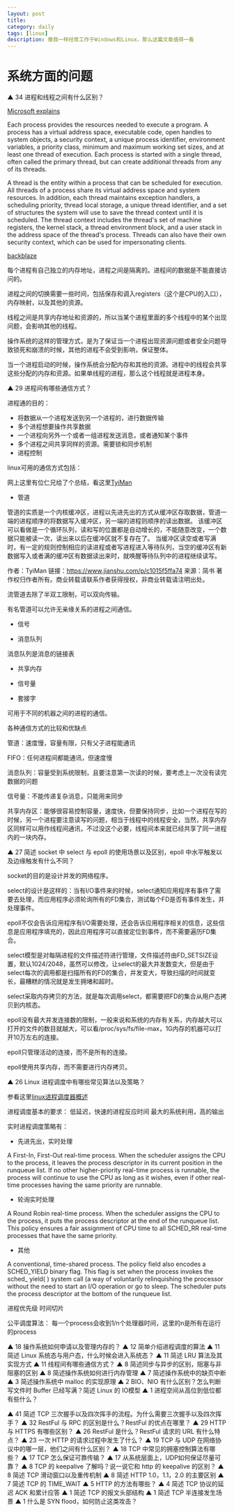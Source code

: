 ```yaml
---
layout: post
title: 
category: daily
tags: [linux]
description: 像我一样经常工作于Windows和Linux，那么这篇文章值得一看
---
```


# 系统方面的问题

▲ 34 进程和线程之间有什么区别？

<a href="https://docs.microsoft.com/en-gb/windows/win32/procthread/about-processes-and-threads?redirectedfrom=MSDN">Microsoft explains</a>

Each process provides the resources needed to execute a program. A process has a virtual address space, executable code, open handles to system objects, a security context, a unique process identifier, environment variables, a priority class, minimum and maximum working set sizes, and at least one thread of execution. Each process is started with a single thread, often called the primary thread, but can create additional threads from any of its threads.

A thread is the entity within a process that can be scheduled for execution. All threads of a process share its virtual address space and system resources. In addition, each thread maintains exception handlers, a scheduling priority, thread local storage, a unique thread identifier, and a set of structures the system will use to save the thread context until it is scheduled. The thread context includes the thread's set of machine registers, the kernel stack, a thread environment block, and a user stack in the address space of the thread's process. Threads can also have their own security context, which can be used for impersonating clients.

<a href="https://www.backblaze.com/blog/whats-the-diff-programs-processes-and-threads/">backblaze</a>

每个进程有自己独立的内存地址，进程之间是隔离的。进程间的数据是不能直接访问的。

进程之间的切换需要一些时间，包括保存和调入registers（这个是CPU的入口），内存映射，以及其他的资源。

线程之间是共享内存地址和资源的，所以当某个进程里面的多个线程中的某个出现问题，会影响其他的线程。


操作系统的这样的管理方式，是为了保证当一个进程出现资源问题或者安全问题导致锁死和崩溃的时候，其他的进程不会受到影响，保证整体。


当一个进程启动的时候，操作系统会分配内存和其他的资源。进程中的线程会共享这些分配的内存和资源。如果单线程的进程，那么这个线程就是进程本身。




▲ 29 进程间有哪些通信方式？

进程通的目的：
- 将数据从一个进程发送到另一个进程的，进行数据传输
- 多个进程想要操作共享数据
- 一个进程向另外一个或者一组进程发送消息，或者通知某个事件
- 多个进程之间共享同样的资源。需要锁和同步机制
- 进程控制

linux可用的通信方式包括：

网上这里有位仁兄给了个总结，看这里<a href="https://www.jianshu.com/p/c1015f5ffa74">TyiMan</a>

- 管道

管道的实质是一个内核缓冲区，进程以先进先出的方式从缓冲区存取数据，管道一端的进程顺序的将数据写入缓冲区，另一端的进程则顺序的读出数据。
该缓冲区可以看做是一个循环队列，读和写的位置都是自动增长的，不能随意改变，一个数据只能被读一次，读出来以后在缓冲区就不复存在了。
当缓冲区读空或者写满时，有一定的规则控制相应的读进程或者写进程进入等待队列，当空的缓冲区有新数据写入或者满的缓冲区有数据读出来时，就唤醒等待队列中的进程继续读写。

作者：TyiMan
链接：https://www.jianshu.com/p/c1015f5ffa74
来源：简书
著作权归作者所有。商业转载请联系作者获得授权，非商业转载请注明出处。




流管道去除了半双工限制，可以双向传输。

有名管道可以允许无亲缘关系的进程之间通信。


- 信号


- 消息队列

消息队列是消息的链接表

- 共享内存


- 信号量


- 套接字

可用于不同的机器之间的进程的通信。

各种通信方式的比较和优缺点

管道：速度慢，容量有限，只有父子进程能通讯

FIFO：任何进程间都能通讯，但速度慢

消息队列：容量受到系统限制，且要注意第一次读的时候，要考虑上一次没有读完数据的问题

信号量：不能传递复杂消息，只能用来同步

共享内存区：能够很容易控制容量，速度快，但要保持同步，比如一个进程在写的时候，另一个进程要注意读写的问题，相当于线程中的线程安全，当然，共享内存区同样可以用作线程间通讯，不过没这个必要，线程间本来就已经共享了同一进程内的一块内存。


▲ 27 简述 socket 中 select 与 epoll 的使用场景以及区别，epoll 中水平触发以及边缘触发有什么不同？

socket的目的是设计并发的网络程序。

select的设计是这样的：当有I/O事件来的时候，select通知应用程序有事件了需要去处理，而应用程序必须轮询所有的FD集合，测试每个FD是否有事件发生，并处理事件。

epoll不仅会告诉应用程序有I/O需要处理，还会告诉应用程序相关的信息，这些信息是应用程序填充的，因此应用程序可以直接定位到事件，而不需要遍历FD集合。

select模型是对每隔进程的文件描述符进行管理，文件描述符由FD_SETSIZE设置，默认1024/2048，虽然可以修改，让select的最大并发数变大，但是由于select每次的调用都是扫描所有的FD的集合，并发变大，导致扫描的时间就变长，最糟糕的情况就是发生拥堵和超时。

select采取内存拷贝的方法，就是每次调用select，都需要把FD的集合从用户态拷贝到内核态。


epoll没有最大并发连接数的限制，一般来说和系统的内存有关系，内存越大可以打开的文件的数目就越大，可以看/proc/sys/fs/file-max，1G内存的机器可以打开10万左右的连接。

epoll只管理活动的连接，而不是所有的连接。

epoll使用共享内存，而不需要进行内存拷贝。



▲ 26 Linux 进程调度中有哪些常见算法以及策略？

参看这里<a href="https://blog.csdn.net/gatieme/article/details/51699889">linux进程调度器概述</a>

进程调度基本的要求：
低延迟，快速的进程反应时间
最大的系统利用，高的输出

实时进程调度策略有：
- 先进先出，实时处理

A First-In, First-Out real-time process. When the scheduler assigns the CPU to the process, it leaves the process descriptor in its current position in the runqueue list. If no other higher-priority real-time process is runnable, the process will continue to use the CPU as long as it wishes, even if other real-time processes having the same priority are runnable.

- 轮询实时处理

A Round Robin real-time process. When the scheduler assigns the CPU to the process, it puts the process descriptor at the end of the runqueue list. This policy ensures a fair assignment of CPU time to all SCHED_RR real-time processes that have the same priority.

- 其他

A conventional, time-shared process.
The policy field also encodes a SCHED_YIELD binary flag. This flag is set when the process invokes the sched_ yield( ) system call (a way of voluntarily relinquishing the processor without the need to start an I/O operation or go to sleep. The scheduler puts the process descriptor at the bottom of the runqueue list.



进程优先级
时间切片

公平调度算法： 每一个process会收到1/n个处理器时间，这里的n是所有在运行的process


▲ 18 操作系统如何申请以及管理内存的？
▲ 12 简单介绍进程调度的算法
▲ 11 简述 Linux 系统态与用户态，什么时候会进入系统态？
▲ 11 简述 LRU 算法及其实现方式
▲ 11 线程间有哪些通信方式？
▲ 8 简述同步与异步的区别，阻塞与非阻塞的区别
▲ 8 简述操作系统如何进行内存管理
▲ 7 简述操作系统中的缺页中断
▲ 3 简述操作系统中 malloc 的实现原理
▲ 2 BIO、NIO 有什么区别？怎么判断写文件时 Buffer 已经写满？简述 Linux 的 IO模型
▲ 1 进程空间从高位到低位都有些什么？






▲ 41 简述 TCP 三次握手以及四次挥手的流程。为什么需要三次握手以及四次挥手？
▲ 32 RestFul 与 RPC 的区别是什么？RestFul 的优点在哪里？
▲ 29 HTTP 与 HTTPS 有哪些区别？
▲ 26 RestFul 是什么？RestFul 请求的 URL 有什么特点？
▲ 23 一次 HTTP 的请求过程中发生了什么？
▲ 19 TCP 与 UDP 在网络协议中的哪一层，他们之间有什么区别？
▲ 18 TCP 中常见的拥塞控制算法有哪些？
▲ 17 TCP 怎么保证可靠传输？
▲ 17 从系统层面上，UDP如何保证尽量可靠？
▲ 8 TCP 的 keepalive 了解吗？说一说它和 http 的 keepalive 的区别？
▲ 8 简述 TCP 滑动窗口以及重传机制
▲ 8 简述 HTTP 1.0，1.1，2.0 的主要区别
▲ 7 简述 TCP 的 TIME_WAIT
▲ 5 HTTP 的方法有哪些？
▲ 4 简述 TCP 协议的延迟 ACK 和累计应答
▲ 1 简述 TCP 的报文头部结构
▲ 1 简述 TCP 半连接发生场景
▲ 1 什么是 SYN flood，如何防止这类攻击？



